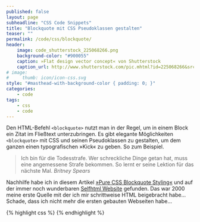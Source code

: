 ```yaml
---
published: false
layout: page
subheadline: "CSS Code Snippets"
title: "Blockquote mit CSS Pseudoklassen gestalten"
teaser: ""
permalink: /code/css/blockquote/
header:
    image: code_shutterstock_225068266.png
    background-color: "#900055"
    caption: »Flat design vector concept« von Shutterstock
    caption_url: http://www.shutterstock.com/pic.mhtml?id=225068266&src=id
# image:
#     thumb: icon/icon-css.svg
style: "#masthead-with-background-color { padding: 0; }"
categories:
    - code
tags:
    - css
    - code
---
```

Den HTML-Befehl `<blockquote>` nutzt man in der Regel, um in einem Block ein Zitat im Fließtext unterzubringen. Es gibt elegante Möglichkeiten `<blockquote>` mit CSS und seinen Pseudoklassen zu gestalten, um dem ganzen einen typografischen »Kick« zu geben. So zum Beispiel.

> Ich bin für die Todesstrafe. Wer schreckliche Dinge getan hat, muss eine angemessene Strafe bekommen. So lernt er seine Lektion für das nächste Mal. <cite>Britney Spears</cite>

Nachhilfe habe ich in diesem Artikel [»Pure CSS Blockquote Styling«] und auf der immer noch wunderbaren [Selfhtml Website] gefunden. Das war 2000 meine erste Quelle mit der ich mir schrittweise HTML beigebracht habe... Schade, dass ich nicht mehr die ersten gebauten Webseiten habe...

[Selfhtml Website]: http://de.selfhtml.org/css/eigenschaften/pseudoformate.htm#anfuehrungszeichen
[»Pure CSS Blockquote Styling«]: http://www.webmaster-source.com/2012/04/24/pure-css-blockquote-styling/



{% highlight css %}
{% endhighlight %}
